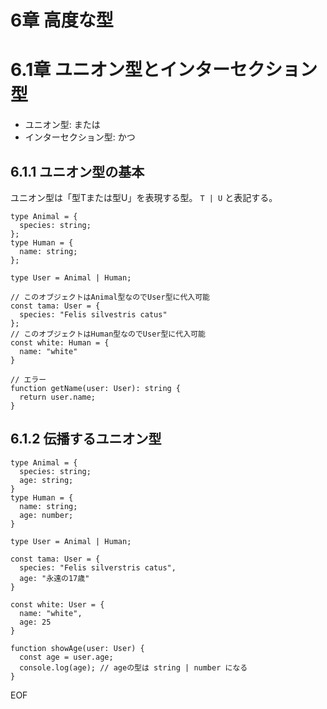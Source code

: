 # 6章 高度な型
# 6.1章 ユニオン型とインターセクション型
- ユニオン型: または
- インターセクション型: かつ

## 6.1.1 ユニオン型の基本
ユニオン型は「型Tまたは型U」を表現する型。 `T | U` と表記する。

```
type Animal = {
  species: string;
};
type Human = {
  name: string;
};

type User = Animal | Human;

// このオブジェクトはAnimal型なのでUser型に代入可能
const tama: User = {
  species: "Felis silvestris catus"
};
// このオブジェクトはHuman型なのでUser型に代入可能
const white: Human = {
  name: "white"
}

// エラー
function getName(user: User): string {
  return user.name;
}
```

## 6.1.2 伝播するユニオン型

```
type Animal = {
  species: string;
  age: string;
}
type Human = {
  name: string;
  age: number;
}

type User = Animal | Human;

const tama: User = {
  species: "Felis silverstris catus",
  age: "永遠の17歳"
}

const white: User = {
  name: "white",
  age: 25
}

function showAge(user: User) {
  const age = user.age;
  console.log(age); // ageの型は string | number になる
}
```



EOF